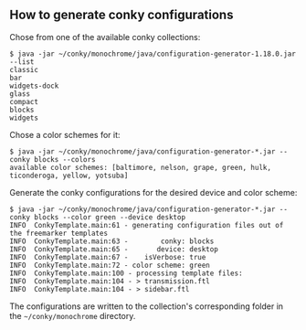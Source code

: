 ## How to generate conky configurations
Chose from one of the available conky collections:
```shell
$ java -jar ~/conky/monochrome/java/configuration-generator-1.18.0.jar --list
classic
bar
widgets-dock
glass
compact
blocks
widgets
```
Chose a color schemes for it:
```shell
$ java -jar ~/conky/monochrome/java/configuration-generator-*.jar --conky blocks --colors
available color schemes: [baltimore, nelson, grape, green, hulk, ticonderoga, yellow, yotsuba]
```
Generate the conky configurations for the desired device and color scheme:
```shell
$ java -jar ~/conky/monochrome/java/configuration-generator-*.jar --conky blocks --color green --device desktop
INFO  ConkyTemplate.main:61 - generating configuration files out of the freemarker templates
INFO  ConkyTemplate.main:63 -        conky: blocks
INFO  ConkyTemplate.main:65 -       device: desktop
INFO  ConkyTemplate.main:67 -    isVerbose: true
INFO  ConkyTemplate.main:72 - color scheme: green
INFO  ConkyTemplate.main:100 - processing template files:
INFO  ConkyTemplate.main:104 - > transmission.ftl
INFO  ConkyTemplate.main:104 - > sidebar.ftl
```
The configurations are written to the collection's corresponding folder in the `~/conky/monochrome` directory.